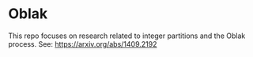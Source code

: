 # Oblak
This repo focuses on research related to integer partitions and the Oblak process. See: https://arxiv.org/abs/1409.2192
